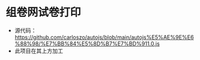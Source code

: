 # 组卷网试卷打印
- 源代码：https://github.com/carloszo/autojs/blob/main/autojs%E5%AE%9E%E6%88%98/%E7%BB%84%E5%8D%B7%E7%BD%911.0.js
- 此项目在其上方加工
